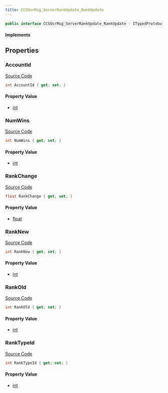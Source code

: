 ```yaml
---
title: CCSUsrMsg_ServerRankUpdate_RankUpdate
---
```


```csharp
public interface CCSUsrMsg_ServerRankUpdate_RankUpdate : ITypedProtobuf<CCSUsrMsg_ServerRankUpdate_RankUpdate>, INativeHandle
```

#### Implements

## Properties

### AccountId

[Source Code](https://github.com/swiftly-solution/swiftlys2/blob/main/managed/src/SwiftlyS2.Generated/Protobufs/Interfaces/CCSUsrMsg_ServerRankUpdate_RankUpdate.cs#L13)

```csharp
int AccountId { get; set; }
```

#### Property Value

- [int](https://learn.microsoft.com/dotnet/api/system.int32)

### NumWins

[Source Code](https://github.com/swiftly-solution/swiftlys2/blob/main/managed/src/SwiftlyS2.Generated/Protobufs/Interfaces/CCSUsrMsg_ServerRankUpdate_RankUpdate.cs#L22)

```csharp
int NumWins { get; set; }
```

#### Property Value

- [int](https://learn.microsoft.com/dotnet/api/system.int32)

### RankChange

[Source Code](https://github.com/swiftly-solution/swiftlys2/blob/main/managed/src/SwiftlyS2.Generated/Protobufs/Interfaces/CCSUsrMsg_ServerRankUpdate_RankUpdate.cs#L25)

```csharp
float RankChange { get; set; }
```

#### Property Value

- [float](https://learn.microsoft.com/dotnet/api/system.single)

### RankNew

[Source Code](https://github.com/swiftly-solution/swiftlys2/blob/main/managed/src/SwiftlyS2.Generated/Protobufs/Interfaces/CCSUsrMsg_ServerRankUpdate_RankUpdate.cs#L19)

```csharp
int RankNew { get; set; }
```

#### Property Value

- [int](https://learn.microsoft.com/dotnet/api/system.int32)

### RankOld

[Source Code](https://github.com/swiftly-solution/swiftlys2/blob/main/managed/src/SwiftlyS2.Generated/Protobufs/Interfaces/CCSUsrMsg_ServerRankUpdate_RankUpdate.cs#L16)

```csharp
int RankOld { get; set; }
```

#### Property Value

- [int](https://learn.microsoft.com/dotnet/api/system.int32)

### RankTypeId

[Source Code](https://github.com/swiftly-solution/swiftlys2/blob/main/managed/src/SwiftlyS2.Generated/Protobufs/Interfaces/CCSUsrMsg_ServerRankUpdate_RankUpdate.cs#L28)

```csharp
int RankTypeId { get; set; }
```

#### Property Value

- [int](https://learn.microsoft.com/dotnet/api/system.int32)

